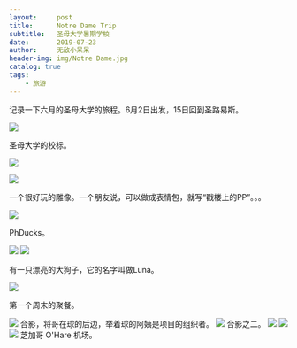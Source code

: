 ```yaml
---
layout:     post
title:      Notre Dame Trip
subtitle:   圣母大学暑期学校
date:       2019-07-23
author:     无敌小呆呆
header-img: img/Notre Dame.jpg
catalog: true
tags:
    - 旅游
---
```




记录一下六月的圣母大学的旅程。6月2日出发，15日回到圣路易斯。


![](https://github.com/cxjcxj186/MarkdownPhotos/raw/master/Res/Notre%20Dame%201.jpg)


圣母大学的校标。



![](https://github.com/cxjcxj186/MarkdownPhotos/raw/master/Res/Notre%20Dame%202.jpg)


![](https://github.com/cxjcxj186/MarkdownPhotos/raw/master/Res/Notre%20Dame%203.jpg)

一个很好玩的雕像。一个朋友说，可以做成表情包，就写“戳楼上的PP”。。。



![](https://github.com/cxjcxj186/MarkdownPhotos/raw/master/Res/Notre%20Dame%205.jpg)

PhDucks。

![](https://github.com/cxjcxj186/MarkdownPhotos/raw/master/Res/Notre%20Dame%2012.jpg)
![](https://github.com/cxjcxj186/MarkdownPhotos/raw/master/Res/Notre%20Dame%2013.jpg)

有一只漂亮的大狗子，它的名字叫做Luna。

![](https://github.com/cxjcxj186/MarkdownPhotos/raw/master/Res/Notre%20Dame%206.jpg)

第一个周末的聚餐。

![](https://github.com/cxjcxj186/MarkdownPhotos/raw/master/Res/Notre%20Dame%2010.jpg)
合影，将哥在球的后边，举着球的阿姨是项目的组织者。
![](https://github.com/cxjcxj186/MarkdownPhotos/raw/master/Res/Notre%20Dame%2011.jpg)
合影之二。
![](https://github.com/cxjcxj186/MarkdownPhotos/raw/master/Res/Notre%20Dame%207.jpg)
![](https://github.com/cxjcxj186/MarkdownPhotos/raw/master/Res/Notre%20Dame%208.jpg)
![](https://github.com/cxjcxj186/MarkdownPhotos/raw/master/Res/Notre%20Dame%209.jpg)
芝加哥 O'Hare 机场。

